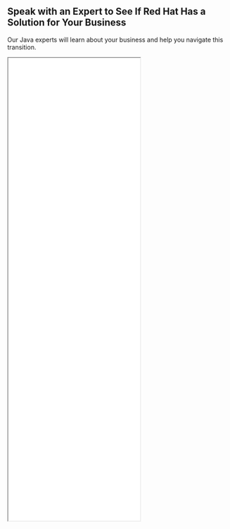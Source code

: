 <div class="cta-content pf-c-content">
    <h2 class="field field--name-field-title field--type-string field--label-hidden field__items">
      Speak with an Expert to See If Red Hat Has a Solution for Your Business
    </h2>
    <div class="clearfix text-formatted field field--name-field-content field--type-text-long field--label-hidden field__items">
      <div class="field__item">
        <p>Our Java experts will learn about your business and help you navigate this transition.</p>
      </div>
    </div>
</div>
<div class="cta-form">
<section id="assembly-field-form-5745" class="assembly assembly-type-eloqua_form_embed">
  <div class="iframe-container">
    <iframe id="iframe-5745" class="eloqua-iframe" src="/eloqua-iframe.html" scrolling="no" style="overflow: hidden; height: 1050px;"></iframe>
  </div>
</section>
</div>
